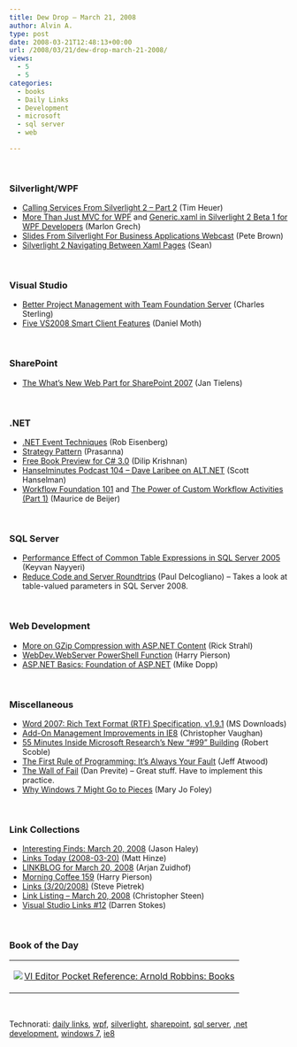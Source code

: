 ```yaml
---
title: Dew Drop – March 21, 2008
author: Alvin A.
type: post
date: 2008-03-21T12:48:13+00:00
url: /2008/03/21/dew-drop-march-21-2008/
views:
  - 5
  - 5
categories:
  - books
  - Daily Links
  - Development
  - microsoft
  - sql server
  - web

---
```

&nbsp;

### Silverlight/WPF

  * [Calling Services From Silverlight 2 &#8211; Part 2][1] (Tim Heuer)
  * [More Than Just MVC for WPF][2] and [Generic.xaml in Silverlight 2 Beta 1 for WPF Developers][3] (Marlon Grech)
  * [Slides From Silverlight For Business Applications Webcast][4] (Pete Brown)
  * [Silverlight 2 Navigating Between Xaml Pages][5] (Sean)

&nbsp;

### Visual Studio

  * [Better Project Management with Team Foundation Server][6] (Charles Sterling)
  * [Five VS2008 Smart Client Features][7] (Daniel Moth)

&nbsp;

### SharePoint

  * [The What&#8217;s New Web Part for SharePoint 2007][8] (Jan Tielens)

&nbsp;

### .NET

  * [.NET Event Techniques][9] (Rob Eisenberg)
  * [Strategy Pattern][10] (Prasanna)
  * [Free Book Preview for C# 3.0][11] (Dilip Krishnan)
  * [Hanselminutes Podcast 104 &#8211; Dave Laribee on ALT.NET][12] (Scott Hanselman)
  * [Workflow Foundation 101][13] and [The Power of Custom Workflow Activities (Part 1)][14] (Maurice de Beijer) 

&nbsp;

### SQL Server

  * [Performance Effect of Common Table Expressions in SQL Server 2005][15] (Keyvan Nayyeri)
  * [Reduce Code and Server Roundtrips][16] (Paul Delcogliano) &#8211; Takes a look at table-valued parameters in SQL Server 2008.

&nbsp;

### Web Development

  * [More on GZip Compression with ASP.NET Content][17] (Rick Strahl)
  * [WebDev.WebServer PowerShell Function][18] (Harry Pierson)
  * [ASP.NET Basics: Foundation of ASP.NET][19] (Mike Dopp)

&nbsp;

### Miscellaneous

  * [Word 2007: Rich Text Format (RTF) Specification, v1.9.1][20] (MS Downloads)
  * [Add-On Management Improvements in IE8][21] (Christopher Vaughan)
  * [55 Minutes Inside Microsoft Research&#8217;s New &#8220;#99&#8221; Building][22] (Robert Scoble)
  * [The First Rule of Programming: It&#8217;s Always Your Fault][23] (Jeff Atwood)
  * [The Wall of Fail][24] (Dan Previte) &#8211; Great stuff. Have to implement this practice.
  * [Why Windows 7 Might Go to Pieces][25] (Mary Jo Foley)

&nbsp;

### Link Collections

  * [Interesting Finds: March 20, 2008][26] (Jason Haley)
  * [Links Today (2008-03-20)][27] (Matt Hinze)
  * [LINKBLOG for March 20, 2008][28] (Arjan Zuidhof)
  * [Morning Coffee 159][29] (Harry Pierson)
  * [Links (3/20/2008)][30] (Steve Pietrek)
  * [Link Listing &#8211; March 20, 2008][31] (Christopher Steen)
  * [Visual Studio Links #12][32] (Darren Stokes)

&nbsp;

### Book of the Day

<div class="wlWriterSmartContent" id="scid:7dc1bd33-94bd-46fd-a20b-0131235bcd47:a3440d33-7899-4a8d-91b3-f8e2f2ea56be" style="padding-right: 0px; display: inline; padding-left: 0px; float: none; padding-bottom: 0px; margin: 0px; padding-top: 0px">
  <table cellspacing="0" cellpadding="2" width="400" border="0" unselectable="on">
    <tr>
      <td valign="top" width="400">
        <p>
          <a title="VI Editor Pocket Reference: Arnold Robbins: Books" href="http://www.amazon.com/exec/obidos/ASIN/1565924975/alvinashcraft-20"><img data-recalc-dims="1" decoding="async" src="https://i0.wp.com/images.amazon.com/images/P/1565924975.01.MZZZZZZZ.jpg?w=660" border="0" align="left" style="float:left" />VI Editor Pocket Reference: Arnold Robbins: Books</a>
        </p>
      </td>
    </tr>
  </table>
</div>

&nbsp;

<div class="wlWriterSmartContent" id="scid:C16BAC14-9A3D-4c50-9394-FBFEF7A93539:3fbb8abc-6ddb-4933-8dd3-75a1346166ce" style="padding-right: 0px; display: inline; padding-left: 0px; padding-bottom: 0px; margin: 0px; padding-top: 0px">
  <!--dotnetkickit-->
</div>

<div class="wlWriterSmartContent" id="scid:d7bf807d-7bb0-458a-811f-90c51817d5c2:7460c9a5-4fc2-461b-940d-0a9b20a6aaa0" style="padding-right: 0px; display: inline; padding-left: 0px; padding-bottom: 0px; margin: 0px; padding-top: 0px">
  <p>
    <span class="TagSite">Technorati:</span> <a href="http://technorati.com/tag/daily+links" rel="tag" class="tag">daily links</a>, <a href="http://technorati.com/tag/wpf" rel="tag" class="tag">wpf</a>, <a href="http://technorati.com/tag/silverlight" rel="tag" class="tag">silverlight</a>, <a href="http://technorati.com/tag/sharepoint" rel="tag" class="tag">sharepoint</a>, <a href="http://technorati.com/tag/sql+server" rel="tag" class="tag">sql server</a>, <a href="http://technorati.com/tag/.net+development" rel="tag" class="tag">.net development</a>, <a href="http://technorati.com/tag/windows+7" rel="tag" class="tag">windows 7</a>, <a href="http://technorati.com/tag/ie8" rel="tag" class="tag">ie8</a><br /><!-- StartInsertedTags: daily links, wpf, silverlight, sharepoint, sql server, .net development, windows 7, ie8 :EndInsertedTags -->
  </p>
</div>

 [1]: http://timheuer.com/blog/archive/2008/03/19/calling-services-with-silverlight-part-2.aspx
 [2]: http://marlongrech.wordpress.com/2008/03/20/more-than-just-mvc-for-wpf/
 [3]: http://marlongrech.wordpress.com/2008/03/19/genericxaml-in-silverlight-beta1-for-wpf-developers/
 [4]: http://community.irritatedvowel.com/blogs/pete_browns_blog/archive/2008/03/20/Slides-from-Silverlight-for-Business-Applications-Webcast.aspx
 [5]: http://www.flawlesscode.com/post/2008/03/Silverlight-2-Navigating-Between-Xaml-Pages.aspx
 [6]: http://blogs.msdn.com/charles_sterling/archive/2008/03/21/better-project-management-with-team-foundation-server.aspx
 [7]: http://www.danielmoth.com/Blog/2008/03/five-vs2008-smart-client-features.html
 [8]: http://weblogs.asp.net/jan/archive/2008/03/21/the-what-s-new-web-part-for-sharepoint-2007.aspx
 [9]: http://devlicio.us/blogs/rob_eisenberg/archive/2008/03/20/net-event-techniques.aspx
 [10]: http://geekswithblogs.net/BizG/archive/2008/03/19/strategy-pattern.aspx
 [11]: http://itknowledgeexchange.techtarget.com/serviceendpoint/free-book-preview-for-c-30/
 [12]: http://www.hanselman.com/blog/HanselminutesPodcast104DaveLaribeeOnALTNET.aspx
 [13]: http://msdn2.microsoft.com/en-us/vbasic/cc197158.aspx
 [14]: http://msdn2.microsoft.com/en-us/vbasic/cc351048.aspx
 [15]: http://nayyeri.net/blog/performance-effect-of-common-table-expressions-in-sql-server-2005/
 [16]: http://visualstudiomagazine.com/features/article.aspx?editorialsid=2438
 [17]: http://www.west-wind.com/weblog/posts/10564.aspx
 [18]: http://devhawk.net/2008/03/20/WebDevWebServer+PowerShell+Function.aspx
 [19]: http://weblogs.asp.net/mikedopp/archive/2008/03/20/asp-net-basics-foundation-of-asp-net.aspx
 [20]: http://www.microsoft.com/downloads/details.aspx?familyid=dd422b8d-ff06-4207-b476-6b5396a18a2b&displaylang=en&tm
 [21]: http://blogs.msdn.com/ie/archive/2008/03/20/add-on-management-improvements-in-internet-explorer-8.aspx
 [22]: http://scobleizer.com/2008/03/20/tour-and-interviews-at-microsoft-researchs-new-building/
 [23]: http://www.codinghorror.com/blog/archives/001079.html
 [24]: http://null-logic.net/blog/?p=108
 [25]: http://blogs.zdnet.com/microsoft/?p=1285
 [26]: http://jasonhaley.com/blog/archive/2008/03/20/141348.aspx
 [27]: http://mhinze.com/links-today-2008-03-20/
 [28]: http://arjansworld.blogspot.com/2008/03/linkblog-for-march-20-2008.html
 [29]: http://devhawk.net/2008/03/20/Morning+Coffee+159.aspx
 [30]: http://spietrek.blogspot.com/2008/03/links-3202008.html
 [31]: http://www.dotnetjunkies.com/WebLog/csteen/archive/2008/03/21/456179.aspx
 [32]: http://visualstudiohacks.com/blog/visual-studio-links-12/
